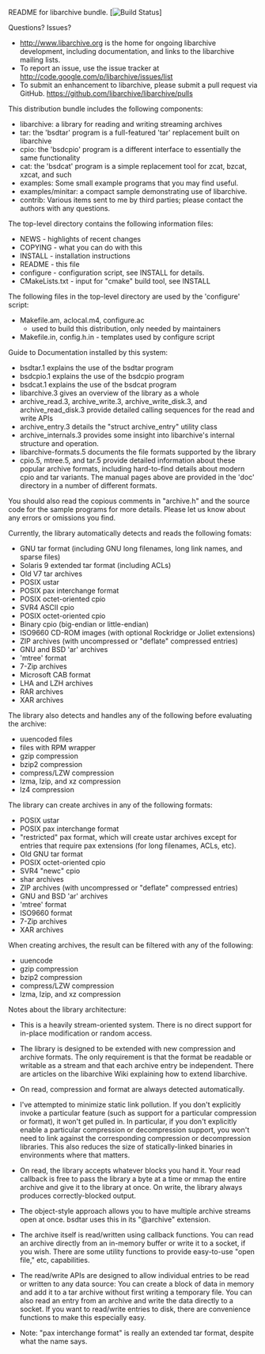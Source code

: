 README for libarchive bundle.
[![Build Status](https://travis-ci.org/renenglish/libarchive#)]

Questions?  Issues?
   * http://www.libarchive.org is the home for ongoing
     libarchive development, including documentation, and
     links to the libarchive mailing lists.
   * To report an issue, use the issue tracker at
     http://code.google.com/p/libarchive/issues/list
   * To submit an enhancement to libarchive, please submit
     a pull request via GitHub.
     https://github.com/libarchive/libarchive/pulls

This distribution bundle includes the following components:
   * libarchive: a library for reading and writing streaming archives
   * tar: the 'bsdtar' program is a full-featured 'tar'
     replacement built on libarchive
   * cpio: the 'bsdcpio' program is a different interface to
     essentially the same functionality
   * cat: the 'bsdcat' program is a simple replacement tool for
     zcat, bzcat, xzcat, and such
   * examples: Some small example programs that you may find useful.
   * examples/minitar: a compact sample demonstrating use of libarchive.
   * contrib:  Various items sent to me by third parties;
     please contact the authors with any questions.

The top-level directory contains the following information files:
   * NEWS - highlights of recent changes
   * COPYING - what you can do with this
   * INSTALL - installation instructions
   * README - this file
   * configure - configuration script, see INSTALL for details.
   * CMakeLists.txt - input for "cmake" build tool, see INSTALL

The following files in the top-level directory are used by the
'configure' script:
   * Makefile.am, aclocal.m4, configure.ac
       - used to build this distribution, only needed by maintainers
   * Makefile.in, config.h.in
	- templates used by configure script

Guide to Documentation installed by this system:
 * bsdtar.1 explains the use of the bsdtar program
 * bsdcpio.1 explains the use of the bsdcpio program
 * bsdcat.1 explains the use of the bsdcat program
 * libarchive.3 gives an overview of the library as a whole
 * archive_read.3, archive_write.3, archive_write_disk.3, and
   archive_read_disk.3 provide detailed calling sequences for the read
   and write APIs
 * archive_entry.3 details the "struct archive_entry" utility class
 * archive_internals.3 provides some insight into libarchive's
   internal structure and operation.
 * libarchive-formats.5 documents the file formats supported by the library
 * cpio.5, mtree.5, and tar.5 provide detailed information about these
   popular archive formats, including hard-to-find details about
   modern cpio and tar variants.
The manual pages above are provided in the 'doc' directory in
a number of different formats.

You should also read the copious comments in "archive.h" and the
source code for the sample programs for more details.  Please let us
know about any errors or omissions you find.

Currently, the library automatically detects and reads the following fomats:
  * GNU tar format (including GNU long filenames, long link names, and sparse files)
  * Solaris 9 extended tar format (including ACLs)
  * Old V7 tar archives
  * POSIX ustar
  * POSIX pax interchange format
  * POSIX octet-oriented cpio
  * SVR4 ASCII cpio
  * POSIX octet-oriented cpio
  * Binary cpio (big-endian or little-endian)
  * ISO9660 CD-ROM images (with optional Rockridge or Joliet extensions)
  * ZIP archives (with uncompressed or "deflate" compressed entries)
  * GNU and BSD 'ar' archives
  * 'mtree' format
  * 7-Zip archives
  * Microsoft CAB format
  * LHA and LZH archives
  * RAR archives
  * XAR archives

The library also detects and handles any of the following before evaluating the archive:
  * uuencoded files
  * files with RPM wrapper
  * gzip compression
  * bzip2 compression
  * compress/LZW compression
  * lzma, lzip, and xz compression
  * lz4 compression

The library can create archives in any of the following formats:
  * POSIX ustar
  * POSIX pax interchange format
  * "restricted" pax format, which will create ustar archives except for
    entries that require pax extensions (for long filenames, ACLs, etc).
  * Old GNU tar format
  * POSIX octet-oriented cpio
  * SVR4 "newc" cpio
  * shar archives
  * ZIP archives (with uncompressed or "deflate" compressed entries)
  * GNU and BSD 'ar' archives
  * 'mtree' format
  * ISO9660 format
  * 7-Zip archives
  * XAR archives

When creating archives, the result can be filtered with any of the following:
  * uuencode
  * gzip compression
  * bzip2 compression
  * compress/LZW compression
  * lzma, lzip, and xz compression

Notes about the library architecture:

 * This is a heavily stream-oriented system.  There is no direct
   support for in-place modification or random access.

 * The library is designed to be extended with new compression and
   archive formats.  The only requirement is that the format be
   readable or writable as a stream and that each archive entry be
   independent.  There are articles on the libarchive Wiki explaining
   how to extend libarchive.

 * On read, compression and format are always detected automatically.

 * I've attempted to minimize static link pollution.  If you don't
   explicitly invoke a particular feature (such as support for a
   particular compression or format), it won't get pulled in.
   In particular, if you don't explicitly enable a particular
   compression or decompression support, you won't need to link
   against the corresponding compression or decompression libraries.
   This also reduces the size of statically-linked binaries in
   environments where that matters.

 * On read, the library accepts whatever blocks you hand it.
   Your read callback is free to pass the library a byte at a time
   or mmap the entire archive and give it to the library at once.
   On write, the library always produces correctly-blocked output.

 * The object-style approach allows you to have multiple archive streams
   open at once.  bsdtar uses this in its "@archive" extension.

 * The archive itself is read/written using callback functions.
   You can read an archive directly from an in-memory buffer or
   write it to a socket, if you wish.  There are some utility
   functions to provide easy-to-use "open file," etc, capabilities.

 * The read/write APIs are designed to allow individual entries
   to be read or written to any data source:  You can create
   a block of data in memory and add it to a tar archive without
   first writing a temporary file.  You can also read an entry from
   an archive and write the data directly to a socket.  If you want
   to read/write entries to disk, there are convenience functions to
   make this especially easy.

 * Note: "pax interchange format" is really an extended tar format,
   despite what the name says.

